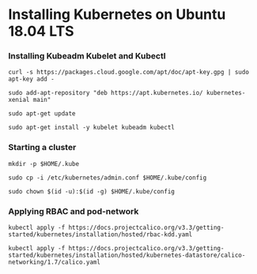 # Installing Kubernetes on Ubuntu 18.04 LTS


### Installing Kubeadm Kubelet and Kubectl

`curl -s https://packages.cloud.google.com/apt/doc/apt-key.gpg | sudo apt-key add -`

`sudo add-apt-repository "deb https://apt.kubernetes.io/ kubernetes-xenial main"`

`sudo apt-get update`

`sudo apt-get install -y kubelet kubeadm kubectl`


### Starting a cluster

`mkdir -p $HOME/.kube`

`sudo cp -i /etc/kubernetes/admin.conf $HOME/.kube/config`

`sudo chown $(id -u):$(id -g) $HOME/.kube/config`


### Applying RBAC and pod-network

`kubectl apply -f https://docs.projectcalico.org/v3.3/getting-started/kubernetes/installation/hosted/rbac-kdd.yaml`

`kubectl apply -f https://docs.projectcalico.org/v3.3/getting-started/kubernetes/installation/hosted/kubernetes-datastore/calico-networking/1.7/calico.yaml`
